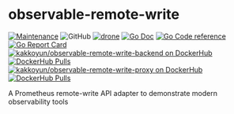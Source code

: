 # observable-remote-write

[![Maintenance](https://img.shields.io/maintenance/yes/2020.svg)](https://github.com/kakkoyun/observable-remote-write/commits/master) ![GitHub](https://img.shields.io/github/license/kakkoyun/observable-remote-write) [![drone](https://cloud.drone.io/api/badges/kakkoyun/observable-remote-write/status.svg)](https://cloud.drone.io/kakkoyun/observable-remote-write)
[![Go Doc](https://godoc.org/github.com/kakkoyun/observable-remote-write?status.svg)](http://godoc.org/github.com/kakkoyun/observable-remote-write) [![Go Code reference](https://img.shields.io/badge/code%20reference-go.dev-darkblue.svg)](https://pkg.go.dev/github.com/kakkoyun/observable-remote-write?tab=subdirectories) [![Go Report Card](https://goreportcard.com/badge/github.com/kakkoyun/observable-remote-write)](https://goreportcard.com/report/github.com/kakkoyun/observable-remote-write)
[![kakkoyun/observable-remote-write-backend on DockerHub](https://img.shields.io/badge/docker-ready-blue.svg)](https://hub.docker.com/r/kakkoyun/observable-remote-write-backend) [![DockerHub Pulls](https://img.shields.io/docker/pulls/kakkoyun/observable-remote-write-backend.svg)](https://hub.docker.com/r/kakkoyun/observable-remote-write-backend) [![kakkoyun/observable-remote-write-proxy on DockerHub](https://img.shields.io/badge/docker-ready-blue.svg)](https://hub.docker.com/r/kakkoyun/observable-remote-write-backend) [![DockerHub Pulls](https://img.shields.io/docker/pulls/kakkoyun/observable-remote-write-proxy.svg)](https://hub.docker.com/r/kakkoyun/observable-remote-write-proxy)

A Prometheus remote-write API adapter to demonstrate modern observability tools
